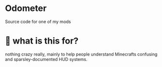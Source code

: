 # Odometer
Source code for one of my mods

# 🤔 what is this for?
nothing crazy really, mainly to help people understand Minecrafts confusing and sparsley-documented HUD systems.
